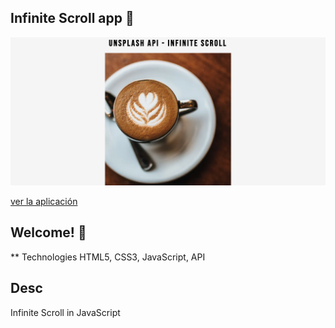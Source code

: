 ## Infinite Scroll app 🚀

![Captura de la app](./img/img.png)

[ver la aplicación](https://ismaeljdz.github.io/Infinite-scroll/)

## Welcome! 👋

\*\* Technologies
HTML5, CSS3, JavaScript, API

## Desc

Infinite Scroll in JavaScript
